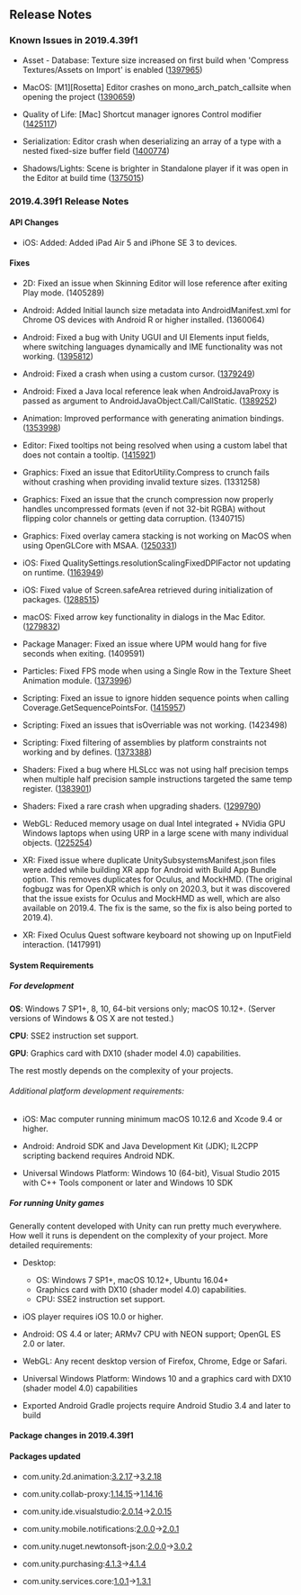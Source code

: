 ## Release Notes

### Known Issues in 2019.4.39f1

-   Asset - Database: Texture size increased on first build when \'Compress Textures/Assets on Import\' is enabled ([1397965](https://issuetracker.unity3d.com/issues/texture-size-increased-on-first-build-when-compress-textures-slash-assets-on-import-is-enabled))

-   MacOS: \[M1\]\[Rosetta\] Editor crashes on mono_arch_patch_callsite when opening the project ([1390659](https://issuetracker.unity3d.com/issues/m1-rosetta-editor-crashes-on-mono-arch-patch-callsite-when-opening-the-project))

-   Quality of Life: \[Mac\] Shortcut manager ignores Control modifier ([1425117](https://issuetracker.unity3d.com/issues/mac-shortcut-manager-ignores-control-modifier))

-   Serialization: Editor crash when deserializing an array of a type with a nested fixed-size buffer field ([1400774](https://issuetracker.unity3d.com/issues/editor-crash-when-deserializing-an-array-of-a-type-with-a-nested-fixed-size-buffer-field))

-   Shadows/Lights: Scene is brighter in Standalone player if it was open in the Editor at build time ([1375015](https://issuetracker.unity3d.com/issues/scene-is-brighter-in-standalone-player-if-it-was-open-in-the-editor-at-build-time))

### 2019.4.39f1 Release Notes

#### API Changes

-   iOS: Added: Added iPad Air 5 and iPhone SE 3 to devices.

#### Fixes

-   2D: Fixed an issue when Skinning Editor will lose reference after exiting Play mode. (1405289)

-   Android: Added Initial launch size metadata into AndroidManifest.xml for Chrome OS devices with Android R or higher installed. (1360064)

-   Android: Fixed a bug with Unity UGUI and UI Elements input fields, where switching languages dynamically and IME functionality was not working. ([1395812](https://issuetracker.unity3d.com/issues/android-bluetooth-keyboard-can-only-type-in-english-when-keyboard-language-is-changed-to-any-other-language))

-   Android: Fixed a crash when using a custom cursor. ([1379249](https://issuetracker.unity3d.com/issues/android-crash-with-signal-6-when-read-slash-write-is-enabled-in-texture-import-settings-and-texture-type-set-to-default-or-cursor))

-   Android: Fixed a Java local reference leak when AndroidJavaProxy is passed as argument to AndroidJavaObject.Call/CallStatic. ([1389252](https://issuetracker.unity3d.com/issues/android-app-crashes-with-androidruntime-and-local-reference-table-overflow-errors-when-creating-512-androidjavaclass-objects))

-   Animation: Improved performance with generating animation bindings. ([1353998](https://issuetracker.unity3d.com/issues/significant-impact-on-performance-when-using-animator-override-controller))

-   Editor: Fixed tooltips not being resolved when using a custom label that does not contain a tooltip. ([1415921](https://issuetracker.unity3d.com/issues/tooltips-are-not-shown-when-hovering-over-name-of-the-value-in-the-inspector))

-   Graphics: Fixed an issue that EditorUtility.Compress to crunch fails without crashing when providing invalid texture sizes. (1331258)

-   Graphics: Fixed an issue that the crunch compression now properly handles uncompressed formats (even if not 32-bit RGBA) without flipping color channels or getting data corruption. (1340715)

-   Graphics: Fixed overlay camera stacking is not working on MacOS when using OpenGLCore with MSAA. ([1250331](https://issuetracker.unity3d.com/issues/macos-overlay-camera-stacking-is-not-working-when-using-openglcore))

-   iOS: Fixed QualitySettings.resolutionScalingFixedDPIFactor not updating on runtime. ([1163949](https://issuetracker.unity3d.com/issues/ios-qualitysettings-dot-resolutionscalingfixeddpifactor-does-not-update-in-realtime))

-   iOS: Fixed value of Screen.safeArea retrieved during initialization of packages. ([1288515](https://issuetracker.unity3d.com/issues/ios-wrong-screen-dot-safearea-values-are-retrieved-when-the-xrloader-is-initialized-and-device-with-a-notch-is-used))

-   macOS: Fixed arrow key functionality in dialogs in the Mac Editor. ([1279832](https://issuetracker.unity3d.com/issues/macos-text-caret-position-cannot-be-moved-via-arrow-keys-in-the-build-project-pop-up-window))

-   Package Manager: Fixed an issue where UPM would hang for five seconds when exiting. (1409591)

-   Particles: Fixed FPS mode when using a Single Row in the Texture Sheet Animation module. ([1373996](https://issuetracker.unity3d.com/issues/particles-are-played-at-the-wrong-fps-when-the-particles-texture-sheet-animation-is-set-to-single-row))

-   Scripting: Fixed an issue to ignore hidden sequence points when calling Coverage.GetSequencePointsFor. ([1415957](https://issuetracker.unity3d.com/issues/0xfeefee-sequence-point-line-causes-editor-to-stuck))

-   Scripting: Fixed an issues that isOverriable was not working. (1423498)

-   Scripting: Fixed filtering of assemblies by platform constraints not working and by defines. ([1373388](https://issuetracker.unity3d.com/issues/found-plugins-with-same-names-error-is-thrown-for-the-microsoft-extensions-logging-package-when-building-on-android-platform))

-   Shaders: Fixed a bug where HLSLcc was not using half precision temps when multiple half precision sample instructions targeted the same temp register. ([1383901](https://issuetracker.unity3d.com/issues/fp32-is-used-for-a-temporary-when-compiling-a-shader-for-gles-or-vulkan))

-   Shaders: Fixed a rare crash when upgrading shaders. ([1299790](https://issuetracker.unity3d.com/issues/editor-crashes-on-upgradeoldshadersyntax-when-shaders-are-being-upgraded-during-importing-process))

-   WebGL: Reduced memory usage on dual Intel integrated + NVidia GPU Windows laptops when using URP in a large scene with many individual objects. ([1225254](https://issuetracker.unity3d.com/issues/webgl-urp-large-memory-allocations-on-builds-when-many-objects-are-visible-in-the-viewport-while-using-integrated-gpu))

-   XR: Fixed issue where duplicate UnitySubsystemsManifest.json files were added while building XR app for Android with Build App Bundle option. This removes duplicates for Oculus, and MockHMD. (The original fogbugz was for OpenXR which is only on 2020.3, but it was discovered that the issue exists for Oculus and MockHMD as well, which are also available on 2019.4. The fix is the same, so the fix is also being ported to 2019.4).

-   XR: Fixed Oculus Quest software keyboard not showing up on InputField interaction. (1417991)

#### System Requirements

##### For development

**OS**: Windows 7 SP1+, 8, 10, 64-bit versions only; macOS 10.12+. (Server versions of Windows & OS X are not tested.)

**CPU**: SSE2 instruction set support.

**GPU**: Graphics card with DX10 (shader model 4.0) capabilities.

The rest mostly depends on the complexity of your projects.

###### Additional platform development requirements:

-   iOS: Mac computer running minimum macOS 10.12.6 and Xcode 9.4 or higher.

-   Android: Android SDK and Java Development Kit (JDK); IL2CPP scripting backend requires Android NDK.

-   Universal Windows Platform: Windows 10 (64-bit), Visual Studio 2015 with C++ Tools component or later and Windows 10 SDK

##### For running Unity games

Generally content developed with Unity can run pretty much everywhere. How well it runs is dependent on the complexity of your project. More detailed requirements:

-   Desktop:

    -   OS: Windows 7 SP1+, macOS 10.12+, Ubuntu 16.04+
    -   Graphics card with DX10 (shader model 4.0) capabilities.
    -   CPU: SSE2 instruction set support.

-   iOS player requires iOS 10.0 or higher.

-   Android: OS 4.4 or later; ARMv7 CPU with NEON support; OpenGL ES 2.0 or later.

-   WebGL: Any recent desktop version of Firefox, Chrome, Edge or Safari.

-   Universal Windows Platform: Windows 10 and a graphics card with DX10 (shader model 4.0) capabilities

-   Exported Android Gradle projects require Android Studio 3.4 and later to build

#### Package changes in 2019.4.39f1

#### Packages updated

-   com.unity.2d.animation:[3.2.17](https://docs.unity3d.com/Packages/com.unity.2d.animation@3.2//changelog/CHANGELOG.html)→[3.2.18](https://docs.unity3d.com/Packages/com.unity.2d.animation@3.2//changelog/CHANGELOG.html)

-   com.unity.collab-proxy:[1.14.15](https://docs.unity3d.com/Packages/com.unity.collab-proxy@1.14//changelog/CHANGELOG.html)→[1.14.16](https://docs.unity3d.com/Packages/com.unity.collab-proxy@1.14//changelog/CHANGELOG.html)

-   com.unity.ide.visualstudio:[2.0.14](https://docs.unity3d.com/Packages/com.unity.ide.visualstudio@2.0//changelog/CHANGELOG.html)→[2.0.15](https://docs.unity3d.com/Packages/com.unity.ide.visualstudio@2.0//changelog/CHANGELOG.html)

-   com.unity.mobile.notifications:[2.0.0](https://docs.unity3d.com/Packages/com.unity.mobile.notifications@2.0//changelog/CHANGELOG.html)→[2.0.1](https://docs.unity3d.com/Packages/com.unity.mobile.notifications@2.0//changelog/CHANGELOG.html)

-   com.unity.nuget.newtonsoft-json:[2.0.0](https://docs.unity3d.com/Packages/com.unity.nuget.newtonsoft-json@2.0//changelog/CHANGELOG.html)→[3.0.2](https://docs.unity3d.com/Packages/com.unity.nuget.newtonsoft-json@3.0//changelog/CHANGELOG.html)

-   com.unity.purchasing:[4.1.3](https://docs.unity3d.com/Packages/com.unity.purchasing@4.1//changelog/CHANGELOG.html)→[4.1.4](https://docs.unity3d.com/Packages/com.unity.purchasing@4.1//changelog/CHANGELOG.html)

-   com.unity.services.core:[1.0.1](https://docs.unity3d.com/Packages/com.unity.services.core@1.0//changelog/CHANGELOG.html)→[1.3.1](https://docs.unity3d.com/Packages/com.unity.services.core@1.3//changelog/CHANGELOG.html)
